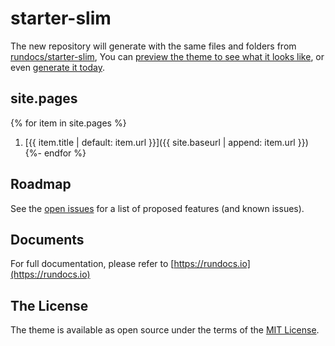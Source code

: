# starter-slim
The new repository will generate with the same files and folders from [rundocs/starter-slim][repo], You can [preview the theme to see what it looks like][preview], or even [generate it today][generate].

## site.pages
{% for item in site.pages %}
1. [{{ item.title | default: item.url }}]({{ site.baseurl | append: item.url }})
{%- endfor %}

## Roadmap
See the [open issues][issues] for a list of proposed features (and known issues).

## Documents
For full documentation, please refer to [https://rundocs.io](https://rundocs.io)

## The License
The theme is available as open source under the terms of the [MIT License][license].


[repo]: https://github.com/rundocs/starter-slim/
[preview]: https://rundocs.github.io/starter-slim/
[generate]: https://github.com/rundocs/starter-slim/generate
[issues]: https://github.com/rundocs/jekyll-rtd-theme/issues
[license]: https://github.com/rundocs/jekyll-rtd-theme/blob/master/LICENSE

